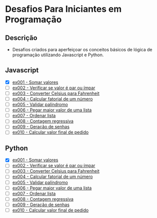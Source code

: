 # Desafios Para Iniciantes em Programação

## Descrição

- Desafios criados para aperfeiçoar os conceitos básicos de lógica de programação utilizando Javascript e Python.

## Javascript

- [x] <a href="https://github.com/naycorrea/desafios-iniciantes/blob/main/sum/index.js" rel="nofollow">ex001 - Somar valores</a>
- [ ] <a href="" rel="nofollow">ex002 - Verificar se valor é par ou ímpar</a>
- [ ] <a href="" rel="nofollow">ex003 - Converter Celsius para Fahrenheit</a>
- [ ] <a href="" rel="nofollow">ex004 - Calcular fatorial de um número</a>
- [ ] <a href="" rel="nofollow">ex005 - Validar palíndromo</a>
- [ ] <a href="" rel="nofollow">ex006 - Pegar maior valor de uma lista</a>
- [ ] <a href="" rel="nofollow">ex007 - Ordenar lista</a>
- [ ] <a href="" rel="nofollow">ex008 - Contagem regressiva</a>
- [ ] <a href="" rel="nofollow">ex009 - Geração de senhas</a>
- [ ] <a href="" rel="nofollow">ex010 - Calcular valor final de pedido</a>

## Python

- [x] <a href="https://github.com/naycorrea/desafios-iniciantes/blob/main/sum/main.py" rel="nofollow">ex001 - Somar valores</a>
- [ ] <a href="" rel="nofollow">ex002 - Verificar se valor é par ou ímpar</a>
- [ ] <a href="" rel="nofollow">ex003 - Converter Celsius para Fahrenheit</a>
- [ ] <a href="" rel="nofollow">ex004 - Calcular fatorial de um número</a>
- [ ] <a href="" rel="nofollow">ex005 - Validar palíndromo</a>
- [ ] <a href="" rel="nofollow">ex006 - Pegar maior valor de uma lista</a>
- [ ] <a href="" rel="nofollow">ex007 - Ordenar lista</a>
- [ ] <a href="" rel="nofollow">ex008 - Contagem regressiva</a>
- [ ] <a href="" rel="nofollow">ex009 - Geração de senhas</a>
- [ ] <a href="" rel="nofollow">ex010 - Calcular valor final de pedido</a>
